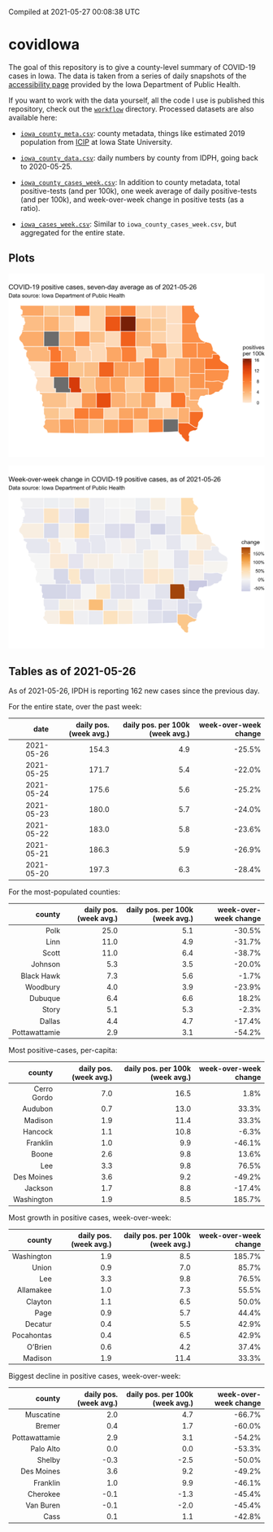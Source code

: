 Compiled at 2021-05-27 00:08:38 UTC

<!-- README.md is generated from README.Rmd. Please edit that file -->

# covidIowa

<!-- badges: start -->

<!-- badges: end -->

The goal of this repository is to give a county-level summary of
COVID-19 cases in Iowa. The data is taken from a series of daily
snapshots of the [accessibility
page](https://coronavirus.iowa.gov/pages/access) provided by the Iowa
Department of Public Health.

If you want to work with the data yourself, all the code I use is
published this repository, check out the [`workflow`](workflow)
directory. Processed datasets are also available here:

  - [`iowa_county_meta.csv`](https://raw.githubusercontent.com/ijlyttle/covidIowa/master/workflow/data/99-publish/iowa_county_meta.csv):
    county metadata, things like estimated 2019 population from
    [ICIP](https://www.icip.iastate.edu/tables/population/counties-estimates)
    at Iowa State University.

  - [`iowa_county_data.csv`](https://raw.githubusercontent.com/ijlyttle/covidIowa/master/workflow/data/99-publish/iowa_county_data.csv):
    daily numbers by county from IDPH, going back to 2020-05-25.

  - [`iowa_county_cases_week.csv`](https://raw.githubusercontent.com/ijlyttle/covidIowa/master/workflow/data/99-publish/iowa_county_data.csv):
    In addition to county metadata, total positive-tests (and per 100k),
    one week average of daily positive-tests (and per 100k), and
    week-over-week change in positive tests (as a ratio).

  - [`iowa_cases_week.csv`](https://raw.githubusercontent.com/ijlyttle/covidIowa/master/workflow/data/99-publish/iowa_cases_week.csv):
    Similar to `iowa_county_cases_week.csv`, but aggregated for the
    entire state.

## Plots

![](workflow/data/99-publish/iowa_cases.png)

![](workflow/data/99-publish/iowa_change.png)

## Tables as of 2021-05-26

As of 2021-05-26, IPDH is reporting 162 new cases since the previous
day.

For the entire state, over the past week:

|       date | daily pos. (week avg.) | daily pos. per 100k (week avg.) | week-over-week change |
| ---------: | ---------------------: | ------------------------------: | --------------------: |
| 2021-05-26 |                  154.3 |                             4.9 |               \-25.5% |
| 2021-05-25 |                  171.7 |                             5.4 |               \-22.0% |
| 2021-05-24 |                  175.6 |                             5.6 |               \-25.2% |
| 2021-05-23 |                  180.0 |                             5.7 |               \-24.0% |
| 2021-05-22 |                  183.0 |                             5.8 |               \-23.6% |
| 2021-05-21 |                  186.3 |                             5.9 |               \-26.9% |
| 2021-05-20 |                  197.3 |                             6.3 |               \-28.4% |

For the most-populated counties:

|        county | daily pos. (week avg.) | daily pos. per 100k (week avg.) | week-over-week change |
| ------------: | ---------------------: | ------------------------------: | --------------------: |
|          Polk |                   25.0 |                             5.1 |               \-30.5% |
|          Linn |                   11.0 |                             4.9 |               \-31.7% |
|         Scott |                   11.0 |                             6.4 |               \-38.7% |
|       Johnson |                    5.3 |                             3.5 |               \-20.0% |
|    Black Hawk |                    7.3 |                             5.6 |                \-1.7% |
|      Woodbury |                    4.0 |                             3.9 |               \-23.9% |
|       Dubuque |                    6.4 |                             6.6 |                 18.2% |
|         Story |                    5.1 |                             5.3 |                \-2.3% |
|        Dallas |                    4.4 |                             4.7 |               \-17.4% |
| Pottawattamie |                    2.9 |                             3.1 |               \-54.2% |

Most positive-cases, per-capita:

|      county | daily pos. (week avg.) | daily pos. per 100k (week avg.) | week-over-week change |
| ----------: | ---------------------: | ------------------------------: | --------------------: |
| Cerro Gordo |                    7.0 |                            16.5 |                  1.8% |
|     Audubon |                    0.7 |                            13.0 |                 33.3% |
|     Madison |                    1.9 |                            11.4 |                 33.3% |
|     Hancock |                    1.1 |                            10.8 |                \-6.3% |
|    Franklin |                    1.0 |                             9.9 |               \-46.1% |
|       Boone |                    2.6 |                             9.8 |                 13.6% |
|         Lee |                    3.3 |                             9.8 |                 76.5% |
|  Des Moines |                    3.6 |                             9.2 |               \-49.2% |
|     Jackson |                    1.7 |                             8.8 |               \-17.4% |
|  Washington |                    1.9 |                             8.5 |                185.7% |

Most growth in positive cases, week-over-week:

|     county | daily pos. (week avg.) | daily pos. per 100k (week avg.) | week-over-week change |
| ---------: | ---------------------: | ------------------------------: | --------------------: |
| Washington |                    1.9 |                             8.5 |                185.7% |
|      Union |                    0.9 |                             7.0 |                 85.7% |
|        Lee |                    3.3 |                             9.8 |                 76.5% |
|  Allamakee |                    1.0 |                             7.3 |                 55.5% |
|    Clayton |                    1.1 |                             6.5 |                 50.0% |
|       Page |                    0.9 |                             5.7 |                 44.4% |
|    Decatur |                    0.4 |                             5.5 |                 42.9% |
| Pocahontas |                    0.4 |                             6.5 |                 42.9% |
|    O’Brien |                    0.6 |                             4.2 |                 37.4% |
|    Madison |                    1.9 |                            11.4 |                 33.3% |

Biggest decline in positive cases, week-over-week:

|        county | daily pos. (week avg.) | daily pos. per 100k (week avg.) | week-over-week change |
| ------------: | ---------------------: | ------------------------------: | --------------------: |
|     Muscatine |                    2.0 |                             4.7 |               \-66.7% |
|        Bremer |                    0.4 |                             1.7 |               \-60.0% |
| Pottawattamie |                    2.9 |                             3.1 |               \-54.2% |
|     Palo Alto |                    0.0 |                             0.0 |               \-53.3% |
|        Shelby |                  \-0.3 |                           \-2.5 |               \-50.0% |
|    Des Moines |                    3.6 |                             9.2 |               \-49.2% |
|      Franklin |                    1.0 |                             9.9 |               \-46.1% |
|      Cherokee |                  \-0.1 |                           \-1.3 |               \-45.4% |
|     Van Buren |                  \-0.1 |                           \-2.0 |               \-45.4% |
|          Cass |                    0.1 |                             1.1 |               \-42.8% |
